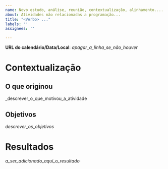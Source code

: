 ```yaml
---
name: Novo estudo, análise, reunião, contextualização, alinhamento....
about: Atividades não relacionadas a programação...
title: "<Verbo> ..."
labels: ''
assignees: ''

---
```


**URL do calendário/Data/Local**: _apagar_a_linha_se_não_houver_

# Contextualização

## O que originou

_descrever_o_que_motivou_a_atividade

## Objetivos

_descrever_os_objetivos_


# Resultados

_a_ser_adicionado_aqui_o_resultado_
